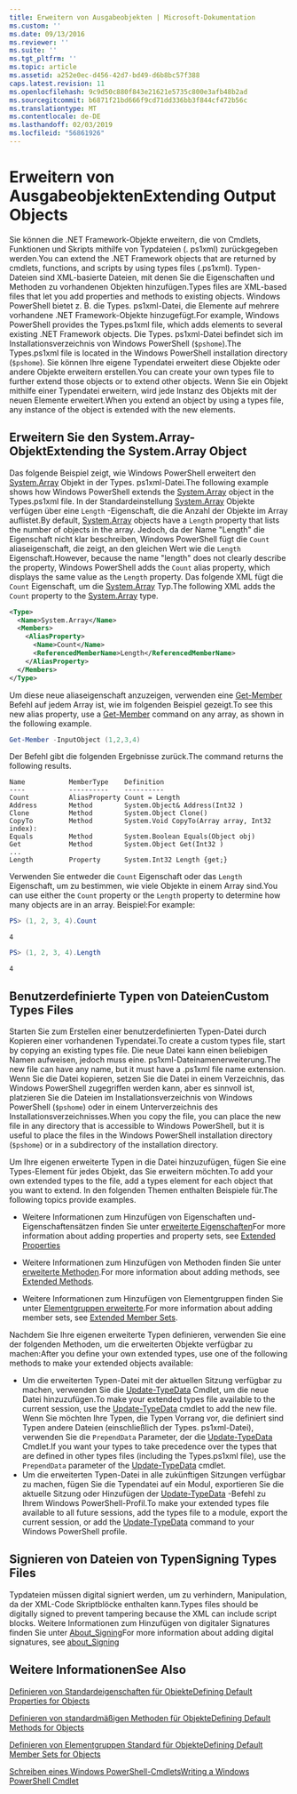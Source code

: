 ```yaml
---
title: Erweitern von Ausgabeobjekten | Microsoft-Dokumentation
ms.custom: ''
ms.date: 09/13/2016
ms.reviewer: ''
ms.suite: ''
ms.tgt_pltfrm: ''
ms.topic: article
ms.assetid: a252e0ec-d456-42d7-bd49-d6b8bc57f388
caps.latest.revision: 11
ms.openlocfilehash: 9c9d50c880f843e21621e5735c800e3afb48b2ad
ms.sourcegitcommit: b6871f21bd666f9cd71dd336bb3f844cf472b56c
ms.translationtype: MT
ms.contentlocale: de-DE
ms.lasthandoff: 02/03/2019
ms.locfileid: "56861926"
---
```

# <a name="extending-output-objects"></a><span data-ttu-id="09858-102">Erweitern von Ausgabeobjekten</span><span class="sxs-lookup"><span data-stu-id="09858-102">Extending Output Objects</span></span>

<span data-ttu-id="09858-103">Sie können die .NET Framework-Objekte erweitern, die von Cmdlets, Funktionen und Skripts mithilfe von Typdateien (. ps1xml) zurückgegeben werden.</span><span class="sxs-lookup"><span data-stu-id="09858-103">You can extend the .NET Framework objects that are returned by cmdlets, functions, and scripts by using types files (.ps1xml).</span></span> <span data-ttu-id="09858-104">Typen-Dateien sind XML-basierte Dateien, mit denen Sie die Eigenschaften und Methoden zu vorhandenen Objekten hinzufügen.</span><span class="sxs-lookup"><span data-stu-id="09858-104">Types files are XML-based files that let you add properties and methods to existing objects.</span></span> <span data-ttu-id="09858-105">Windows PowerShell bietet z. B. die Types. ps1xml-Datei, die Elemente auf mehrere vorhandene .NET Framework-Objekte hinzugefügt.</span><span class="sxs-lookup"><span data-stu-id="09858-105">For example, Windows PowerShell provides the Types.ps1xml file, which adds elements to several existing .NET Framework objects.</span></span> <span data-ttu-id="09858-106">Die Types. ps1xml-Datei befindet sich im Installationsverzeichnis von Windows PowerShell (`$pshome`).</span><span class="sxs-lookup"><span data-stu-id="09858-106">The Types.ps1xml file is located in the Windows PowerShell installation directory (`$pshome`).</span></span> <span data-ttu-id="09858-107">Sie können Ihre eigene Typendatei erweitert diese Objekte oder andere Objekte erweitern erstellen.</span><span class="sxs-lookup"><span data-stu-id="09858-107">You can create your own types file to further extend those objects or to extend other objects.</span></span> <span data-ttu-id="09858-108">Wenn Sie ein Objekt mithilfe einer Typendatei erweitern, wird jede Instanz des Objekts mit der neuen Elemente erweitert.</span><span class="sxs-lookup"><span data-stu-id="09858-108">When you extend an object by using a types file, any instance of the object is extended with the new elements.</span></span>

## <a name="extending-the-systemarray-object"></a><span data-ttu-id="09858-109">Erweitern Sie den System.Array-Objekt</span><span class="sxs-lookup"><span data-stu-id="09858-109">Extending the System.Array Object</span></span>

<span data-ttu-id="09858-110">Das folgende Beispiel zeigt, wie Windows PowerShell erweitert den [System.Array](/dotnet/api/System.Array) Objekt in der Types. ps1xml-Datei.</span><span class="sxs-lookup"><span data-stu-id="09858-110">The following example shows how Windows PowerShell extends the [System.Array](/dotnet/api/System.Array) object in the Types.ps1xml file.</span></span> <span data-ttu-id="09858-111">In der Standardeinstellung [System.Array](/dotnet/api/System.Array) Objekte verfügen über eine `Length` -Eigenschaft, die die Anzahl der Objekte im Array auflistet.</span><span class="sxs-lookup"><span data-stu-id="09858-111">By default, [System.Array](/dotnet/api/System.Array) objects have a `Length` property that lists the number of objects in the array.</span></span> <span data-ttu-id="09858-112">Jedoch, da der Name "Length" die Eigenschaft nicht klar beschreiben, Windows PowerShell fügt die `Count` aliaseigenschaft, die zeigt, an den gleichen Wert wie die `Length` Eigenschaft.</span><span class="sxs-lookup"><span data-stu-id="09858-112">However, because the name "length" does not clearly describe the property, Windows PowerShell adds the `Count` alias property, which displays the same value as the `Length` property.</span></span> <span data-ttu-id="09858-113">Das folgende XML fügt die `Count` Eigenschaft, um die [System.Array](/dotnet/api/System.Array) Typ.</span><span class="sxs-lookup"><span data-stu-id="09858-113">The following XML adds the `Count` property to the [System.Array](/dotnet/api/System.Array) type.</span></span>

```xml
<Type>
  <Name>System.Array</Name>
  <Members>
    <AliasProperty>
      <Name>Count</Name>
      <ReferencedMemberName>Length</ReferencedMemberName>
    </AliasProperty>
  </Members>
</Type>

```

<span data-ttu-id="09858-114">Um diese neue aliaseigenschaft anzuzeigen, verwenden eine [Get-Member](/powershell/module/Microsoft.PowerShell.Utility/Get-Member) Befehl auf jedem Array ist, wie im folgenden Beispiel gezeigt.</span><span class="sxs-lookup"><span data-stu-id="09858-114">To see this new alias property, use a [Get-Member](/powershell/module/Microsoft.PowerShell.Utility/Get-Member) command on any array, as shown in the following example.</span></span>

```powershell
Get-Member -InputObject (1,2,3,4)
```

<span data-ttu-id="09858-115">Der Befehl gibt die folgenden Ergebnisse zurück.</span><span class="sxs-lookup"><span data-stu-id="09858-115">The command returns the following results.</span></span>
```output
Name           MemberType    Definition
----           ----------    ----------
Count          AliasProperty Count = Length
Address        Method        System.Object& Address(Int32 )
Clone          Method        System.Object Clone()
CopyTo         Method        System.Void CopyTo(Array array, Int32 index):
Equals         Method        System.Boolean Equals(Object obj)
Get            Method        System.Object Get(Int32 )
...
Length         Property      System.Int32 Length {get;}
```
<span data-ttu-id="09858-116">Verwenden Sie entweder die `Count` Eigenschaft oder das `Length` Eigenschaft, um zu bestimmen, wie viele Objekte in einem Array sind.</span><span class="sxs-lookup"><span data-stu-id="09858-116">You can use either the `Count` property or the `Length` property to determine how many objects are in an array.</span></span> <span data-ttu-id="09858-117">Beispiel:</span><span class="sxs-lookup"><span data-stu-id="09858-117">For example:</span></span>

```powershell
PS> (1, 2, 3, 4).Count
```

```output
4
```

```powershell
PS> (1, 2, 3, 4).Length
```

```output
4
```

## <a name="custom-types-files"></a><span data-ttu-id="09858-118">Benutzerdefinierte Typen von Dateien</span><span class="sxs-lookup"><span data-stu-id="09858-118">Custom Types Files</span></span>

<span data-ttu-id="09858-119">Starten Sie zum Erstellen einer benutzerdefinierten Typen-Datei durch Kopieren einer vorhandenen Typendatei.</span><span class="sxs-lookup"><span data-stu-id="09858-119">To create a custom types file, start by copying an existing types file.</span></span> <span data-ttu-id="09858-120">Die neue Datei kann einen beliebigen Namen aufweisen, jedoch muss eine. ps1xml-Dateinamenerweiterung.</span><span class="sxs-lookup"><span data-stu-id="09858-120">The new file can have any name, but it must have a .ps1xml file name extension.</span></span> <span data-ttu-id="09858-121">Wenn Sie die Datei kopieren, setzen Sie die Datei in einem Verzeichnis, das Windows PowerShell zugegriffen werden kann, aber es sinnvoll ist, platzieren Sie die Dateien im Installationsverzeichnis von Windows PowerShell (`$pshome`) oder in einem Unterverzeichnis des Installationsverzeichnisses.</span><span class="sxs-lookup"><span data-stu-id="09858-121">When you copy the file, you can place the new file in any directory that is accessible to Windows PowerShell, but it is useful to place the files in the Windows PowerShell installation directory (`$pshome`) or in a subdirectory of the installation directory.</span></span>

<span data-ttu-id="09858-122">Um Ihre eigenen erweiterte Typen in die Datei hinzuzufügen, fügen Sie eine Types-Element für jedes Objekt, das Sie erweitern möchten.</span><span class="sxs-lookup"><span data-stu-id="09858-122">To add your own extended types to the file, add a types element for each object that you want to extend.</span></span> <span data-ttu-id="09858-123">In den folgenden Themen enthalten Beispiele für.</span><span class="sxs-lookup"><span data-stu-id="09858-123">The following topics provide examples.</span></span>

- <span data-ttu-id="09858-124">Weitere Informationen zum Hinzufügen von Eigenschaften und-Eigenschaftensätzen finden Sie unter [erweiterte Eigenschaften](./extending-properties-for-objects.md)</span><span class="sxs-lookup"><span data-stu-id="09858-124">For more information about adding properties and property sets, see [Extended Properties](./extending-properties-for-objects.md)</span></span>

- <span data-ttu-id="09858-125">Weitere Informationen zum Hinzufügen von Methoden finden Sie unter [erweiterte Methoden](./defining-default-methods-for-objects.md).</span><span class="sxs-lookup"><span data-stu-id="09858-125">For more information about adding methods, see [Extended Methods](./defining-default-methods-for-objects.md).</span></span>

- <span data-ttu-id="09858-126">Weitere Informationen zum Hinzufügen von Elementgruppen finden Sie unter [Elementgruppen erweiterte](./defining-default-member-sets-for-objects.md).</span><span class="sxs-lookup"><span data-stu-id="09858-126">For more information about adding member sets, see [Extended Member Sets](./defining-default-member-sets-for-objects.md).</span></span>

<span data-ttu-id="09858-127">Nachdem Sie Ihre eigenen erweiterte Typen definieren, verwenden Sie eine der folgenden Methoden, um die erweiterten Objekte verfügbar zu machen:</span><span class="sxs-lookup"><span data-stu-id="09858-127">After you define your own extended types, use one of the following methods to make your extended objects available:</span></span>

- <span data-ttu-id="09858-128">Um die erweiterten Typen-Datei mit der aktuellen Sitzung verfügbar zu machen, verwenden Sie die [Update-TypeData](/powershell/module/Microsoft.PowerShell.Utility/Update-TypeData) Cmdlet, um die neue Datei hinzuzufügen.</span><span class="sxs-lookup"><span data-stu-id="09858-128">To make your extended types file available to the current session, use the [Update-TypeData](/powershell/module/Microsoft.PowerShell.Utility/Update-TypeData) cmdlet to add the new file.</span></span> <span data-ttu-id="09858-129">Wenn Sie möchten Ihre Typen, die Typen Vorrang vor, die definiert sind Typen andere Dateien (einschließlich der Types. ps1xml-Datei), verwenden Sie die `PrependData` Parameter, der die [Update-TypeData](/powershell/module/Microsoft.PowerShell.Utility/Update-TypeData) Cmdlet.</span><span class="sxs-lookup"><span data-stu-id="09858-129">If you want your types to take precedence over the types that are defined in other types files (including the Types.ps1xml file), use the `PrependData` parameter of the [Update-TypeData](/powershell/module/Microsoft.PowerShell.Utility/Update-TypeData) cmdlet.</span></span>
- <span data-ttu-id="09858-130">Um die erweiterten Typen-Datei in alle zukünftigen Sitzungen verfügbar zu machen, fügen Sie die Typendatei auf ein Modul, exportieren Sie die aktuelle Sitzung oder Hinzufügen der [Update-TypeData](/powershell/module/Microsoft.PowerShell.Utility/Update-TypeData) -Befehl zu Ihrem Windows PowerShell-Profil.</span><span class="sxs-lookup"><span data-stu-id="09858-130">To make your extended types file available to all future sessions, add the types file to a module, export the current session, or add the [Update-TypeData](/powershell/module/Microsoft.PowerShell.Utility/Update-TypeData) command to your Windows PowerShell profile.</span></span>

## <a name="signing-types-files"></a><span data-ttu-id="09858-131">Signieren von Dateien von Typen</span><span class="sxs-lookup"><span data-stu-id="09858-131">Signing Types Files</span></span>

<span data-ttu-id="09858-132">Typdateien müssen digital signiert werden, um zu verhindern, Manipulation, da der XML-Code Skriptblöcke enthalten kann.</span><span class="sxs-lookup"><span data-stu-id="09858-132">Types files should be digitally signed to prevent tampering because the XML can include script blocks.</span></span> <span data-ttu-id="09858-133">Weitere Informationen zum Hinzufügen von digitaler Signatures finden Sie unter [About_Signing](/powershell/module/microsoft.powershell.core/about/about_signing)</span><span class="sxs-lookup"><span data-stu-id="09858-133">For more information about adding digital signatures, see [about_Signing](/powershell/module/microsoft.powershell.core/about/about_signing)</span></span>

## <a name="see-also"></a><span data-ttu-id="09858-134">Weitere Informationen</span><span class="sxs-lookup"><span data-stu-id="09858-134">See Also</span></span>

[<span data-ttu-id="09858-135">Definieren von Standardeigenschaften für Objekte</span><span class="sxs-lookup"><span data-stu-id="09858-135">Defining Default Properties for Objects</span></span>](./extending-properties-for-objects.md)

[<span data-ttu-id="09858-136">Definieren von standardmäßigen Methoden für Objekte</span><span class="sxs-lookup"><span data-stu-id="09858-136">Defining Default Methods for Objects</span></span>](./defining-default-methods-for-objects.md)

[<span data-ttu-id="09858-137">Definieren von Elementgruppen Standard für Objekte</span><span class="sxs-lookup"><span data-stu-id="09858-137">Defining Default Member Sets for Objects</span></span>](./defining-default-member-sets-for-objects.md)

[<span data-ttu-id="09858-138">Schreiben eines Windows PowerShell-Cmdlets</span><span class="sxs-lookup"><span data-stu-id="09858-138">Writing a Windows PowerShell Cmdlet</span></span>](./writing-a-windows-powershell-cmdlet.md)
